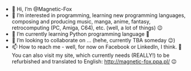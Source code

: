 - 👋 Hi, I’m @Magnetic-Fox
- 👀 I’m interested in programming, learning new programming languages, composing and producing music, manga, anime, fantasy, retrocomputing (PC, Amiga, C64), etc. (well, a lot of things) 😉
- 🌱 I’m currently learning Python programming language 🙂
- 💞️ I’m looking to collaborate on ... (hehe, currently TBA someday 😉)
- 📫 How to reach me - well, for now on Facebook or LinkedIn, I think. 🙂 You can also visit my site, which currently needs (REALLY!) to be refurbished and translated to English: http://magnetic-fox.ppa.pl/ 😉

<!---
Magnetic-Fox/Magnetic-Fox is a ✨ special ✨ repository because its `README.md` (this file) appears on your GitHub profile.
You can click the Preview link to take a look at your changes.
--->
